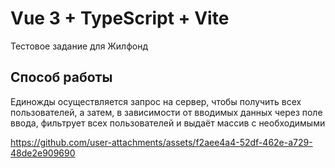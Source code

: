 # Vue 3 + TypeScript + Vite

Тестовое задание для Жилфонд

## Способ работы

Единожды осуществляется запрос на сервер, чтобы получить всех пользователей, а затем, в зависимости от вводимых данных через поле ввода, фильтрует всех пользователей и выдаёт массив с необходимыми


https://github.com/user-attachments/assets/f2aee4a4-52df-462e-a729-48de2e909690

